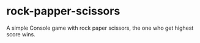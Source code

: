 # rock-papper-scissors

A simple Console game with rock paper scissors, the one who get highest score wins.
